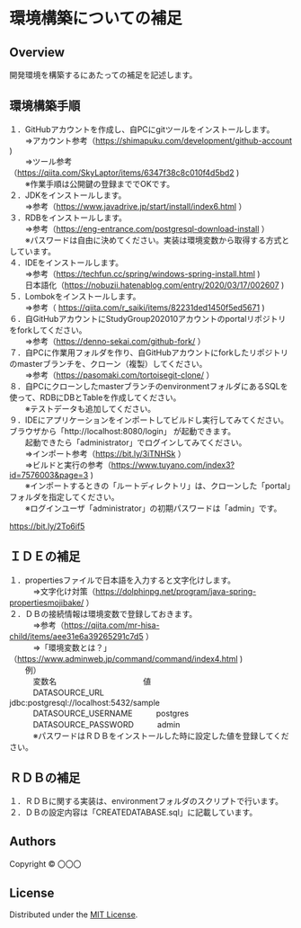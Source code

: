環境構築についての補足
======================

## Overview  
開発環境を構築するにあたっての補足を記述します。

環境構築手順
-------
１．GitHubアカウントを作成し、自PCにgitツールをインストールします。  
　　⇒アカウント参考（https://shimapuku.com/development/github-account )  
　　⇒ツール参考（https://qiita.com/SkyLaptor/items/6347f38c8c010f4d5bd2  )  
　　※作業手順は公開鍵の登録まででOKです。  
２．JDKをインストールします。  
　　⇒参考（https://www.javadrive.jp/start/install/index6.html ）  
３．RDBをインストールします。  
　　⇒参考（https://eng-entrance.com/postgresql-download-install ）  
  　　※パスワードは自由に決めてください。実装は環境変数から取得する方式としています。  
４．IDEをインストールします。  
　　⇒参考（https://techfun.cc/spring/windows-spring-install.html  )  
  　　日本語化（https://nobuzii.hatenablog.com/entry/2020/03/17/002607 )  
５．Lombokをインストールします。  
　　⇒参考（ https://qiita.com/r_saiki/items/82231ded1450f5ed5671 )  
６．自GitHubアカウントにStudyGroup202010アカウントのportalリポジトリをforkしてください。  
　　⇒参考（https://denno-sekai.com/github-fork/ ）  
７．自PCに作業用フォルダを作り、自GitHubアカウントにforkしたリポジトリのmasterブランチを、クローン（複製）してください。  
　　⇒参考（https://pasomaki.com/tortoisegit-clone/ ）  
８．自PCにクローンしたmasterブランチのenvironmentフォルダにあるSQLを使って、RDBにDBとTableを作成してください。  
　　※テストデータも追加してください。  
９．IDEにアプリケーションをインポートしてビルドし実行してみてください。ブラウザから「http://localhost:8080/login」 が起動できます。  
　　起動できたら「administrator」でログインしてみてください。  
　　⇒インポート参考（https://bit.ly/3iTNHSk ）  
　　⇒ビルドと実行の参考（https://www.tuyano.com/index3?id=7576003&page=3 )  
　　※インポートするときの「ルートディレクトリ」は、クローンした「portal」フォルダを指定してください。  
　　※ログインユーザ「administrator」の初期パスワードは「admin」です。  
  
  
https://bit.ly/2To6if5


ＩＤＥの補足
-------
１．propertiesファイルで日本語を入力すると文字化けします。  
　　　⇒文字化け対策（https://dolphinpg.net/program/java-spring-propertiesmojibake/ ）  
２．ＤＢの接続情報は環境変数で登録しておきます。  
　　　⇒参考（https://qiita.com/mr-hisa-child/items/aee31e6a39265291c7d5 ）  
　　　⇒「環境変数とは？」　（https://www.adminweb.jp/command/command/index4.html )  
　　例）  
　　　変数名　　　　　　　　　　　値  
　　　DATASOURCE_URL　　　　　　 jdbc:postgresql://localhost:5432/sample  
　　　DATASOURCE_USERNAME　　　postgres  
　　　DATASOURCE_PASSWORD　　　admin  
　　　※パスワードはＲＤＢをインストールした時に設定した値を登録してください。  

ＲＤＢの補足
-------
１．ＲＤＢに関する実装は、environmentフォルダのスクリプトで行います。  
２．ＤＢの設定内容は「CREATEDATABASE.sql」に記載しています。  


Authors
----------
Copyright &copy; 〇〇〇
  
License
----------
Distributed under the [MIT License][mit].
 
[MIT]: http://www.opensource.org/licenses/mit-license.php
